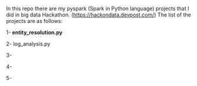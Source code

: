 In this repo there are my pyspark (Spark in Python language) projects that I did in big data Hackathon. (https://hackondata.devpost.com/)
The list of the projects are as follows:

1- **entity_resolution.py**

2- log_analysis.py

3-

4- 

5-

